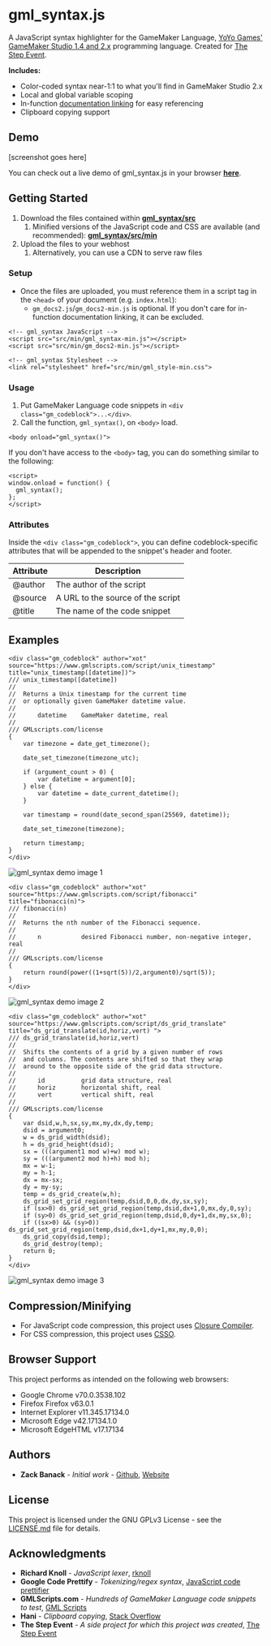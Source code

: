 # gml_syntax.js

A JavaScript syntax highlighter for the GameMaker Language, [YoYo Games' GameMaker Studio 1.4 and 2.x](https://yoyogames.com) programming language. Created for [The Step Event](http://thestepevent.com).

**Includes:**
* Color-coded syntax near-1:1 to what you'll find in GameMaker Studio 2.x
* Local and global variable scoping
* In-function [documentation linking](http://docs2.yoyogames.com/) for easy referencing
* Clipboard copying support

## Demo

[screenshot goes here]

You can check out a live demo of gml_syntax.js in your browser **[here](https://banack.me/gm/gml_syntax/)**.

## Getting Started

1. Download the files contained within **[gml_syntax/src](https://github.com/zbanack/gml_syntax/tree/master/src)**
	1. Minified versions of the JavaScript code and CSS are available (and recommended): **[gml_syntax/src/min](https://github.com/zbanack/gml_syntax/tree/master/src/min)**
2. Upload the files to your webhost
	1. Alternatively, you can use a CDN to serve raw files

### Setup

* Once the files are uploaded, you must reference them in a script tag in the `<head>` of your document (e.g. `index.html`):
	* `gm_docs2.js`/`gm_docs2-min.js` is optional. If you don't care for in-function documentation linking, it can be excluded.

```
<!-- gml_syntax JavaScript -->
<script src="src/min/gml_syntax-min.js"></script>
<script src="src/min/gm_docs2-min.js"></script>

<!-- gml_syntax Stylesheet -->
<link rel="stylesheet" href="src/min/gml_style-min.css">
```

### Usage

1. Put GameMaker Language code snippets in `<div class="gm_codeblock">...</div>`.
2. Call the function, `gml_syntax()`, on `<body>` load.

```
<body onload="gml_syntax()">
```

If you don't have access to the `<body>` tag, you can do something similar to the following:

```
<script>
window.onload = function() {
  gml_syntax();
};
</script>
```

### Attributes

Inside the `<div class="gm_codeblock">`, you can define codeblock-specific attributes that will be appended to the snippet's header and footer.

Attribute     | Description
------------- | -------------
@author 	  | The author of the script
@source 	  | A URL to the source of the script
@title  	  | The name of the code snippet

## Examples

```
<div class="gm_codeblock" author="xot" source="https://www.gmlscripts.com/script/unix_timestamp" title="unix_timestamp([datetime])">
/// unix_timestamp([datetime])
//
//  Returns a Unix timestamp for the current time
//  or optionally given GameMaker datetime value.
//
//      datetime    GameMaker datetime, real
//
/// GMLscripts.com/license
{
    var timezone = date_get_timezone();
 
    date_set_timezone(timezone_utc);
 
    if (argument_count > 0) {
        var datetime = argument[0];
    } else {
        var datetime = date_current_datetime();
    }
 
    var timestamp = round(date_second_span(25569, datetime));
 
    date_set_timezone(timezone);
 
    return timestamp;
}
</div>
```

![gml_syntax demo image 1](https://github.com/zbanack/gml_syntax/blob/master/demo/gml_syntax-v0.9.1-demo-1.png?raw=true)

```
<div class="gm_codeblock" author="xot" source="https://www.gmlscripts.com/script/fibonacci" title="fibonacci(n)">
/// fibonacci(n)
//
//  Returns the nth number of the Fibonacci sequence.
//
//      n           desired Fibonacci number, non-negative integer, real
//
/// GMLscripts.com/license
{
    return round(power((1+sqrt(5))/2,argument0)/sqrt(5));
}
</div>
```

![gml_syntax demo image 2](https://github.com/zbanack/gml_syntax/blob/master/demo/gml_syntax-v0.9.1-demo-2.png?raw=true)

```
<div class="gm_codeblock" author="xot" source="https://www.gmlscripts.com/script/ds_grid_translate" title="ds_grid_translate(id,horiz,vert) ">
/// ds_grid_translate(id,horiz,vert)
//
//  Shifts the contents of a grid by a given number of rows
//  and columns. The contents are shifted so that they wrap
//  around to the opposite side of the grid data structure.
//
//      id          grid data structure, real
//      horiz       horizontal shift, real
//      vert        vertical shift, real
//
/// GMLscripts.com/license
{
    var dsid,w,h,sx,sy,mx,my,dx,dy,temp;
    dsid = argument0;
    w = ds_grid_width(dsid);
    h = ds_grid_height(dsid);
    sx = (((argument1 mod w)+w) mod w);
    sy = (((argument2 mod h)+h) mod h);
    mx = w-1;
    my = h-1;
    dx = mx-sx;
    dy = my-sy;
    temp = ds_grid_create(w,h);
    ds_grid_set_grid_region(temp,dsid,0,0,dx,dy,sx,sy);
    if (sx>0) ds_grid_set_grid_region(temp,dsid,dx+1,0,mx,dy,0,sy);
    if (sy>0) ds_grid_set_grid_region(temp,dsid,0,dy+1,dx,my,sx,0);
    if ((sx>0) && (sy>0)) ds_grid_set_grid_region(temp,dsid,dx+1,dy+1,mx,my,0,0);
    ds_grid_copy(dsid,temp);
    ds_grid_destroy(temp);
    return 0;
}
</div>
```

![gml_syntax demo image 3](https://github.com/zbanack/gml_syntax/blob/master/demo/gml_syntax-v0.9.1-demo-3.png?raw=true)

## Compression/Minifying

* For JavaScript code compression, this project uses [Closure Compiler](https://closure-compiler.appspot.com/home).
* For CSS compression, this project uses [CSSO](https://css.github.io/csso/csso.html).

## Browser Support

This project performs as intended on the following web browsers:
* Google Chrome v70.0.3538.102
* Firefox Firefox v63.0.1
* Internet Explorer v11.345.17134.0
* Microsoft Edge v42.17134.1.0
* Microsoft EdgeHTML v17.17134

## Authors

* **Zack Banack** - *Initial work* - [Github](https://github.com/zbanack), [Website](https://zackbanack.com)

## License

This project is licensed under the GNU GPLv3 License - see the [LICENSE.md](LICENSE) file for details.

## Acknowledgments

* **Richard Knoll** - *JavaScript lexer*, [rknoll](https://github.com/joeattardi/json-colorizer)
* **Google Code Prettify** - *Tokenizing/regex syntax*,  [JavaScript code prettifier](https://github.com/google/code-prettify)
* **GMLScripts.com** - *Hundreds of GameMaker Language code snippets to test*,  [GML Scripts](https://www.gmlscripts.com/)
* **Hani** - *Clipboard copying*,  [Stack Overflow](https://stackoverflow.com/a/38672314)
* **The Step Event** - *A side project for which this project was created*,  [The Step Event](http://thestepevent.com)